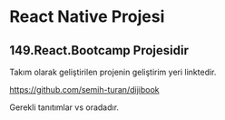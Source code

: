 # React Native Projesi
## 149.React.Bootcamp Projesidir
Takım olarak geliştirilen projenin geliştirim yeri linktedir. 

https://github.com/semih-turan/dijibook

Gerekli tanıtımlar vs oradadır.
